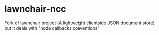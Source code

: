 lawnchair-ncc
=============

Fork of lawnchair project (A lightweight clientside JSON document store) but it deals with "node callbacks conventions"
